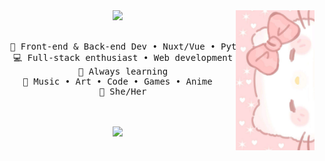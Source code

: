 <div align="center">
<img src="https://github.com/yuuzu/yuuzu/blob/main/assets/338b06b2a608d65603cd953db76ff810.png?raw=true" width="25%" align="right" />
<img src="https://readme-typing-svg.demolab.com?font=Montserrat&pause=1000&color=F4D7F7&center=true&vCenter=true&width=435&lines=Hello!+I'm+Yuzuk" width="70%" />
<br><br>
<pre>
  💼 Front-end & Back-end Dev • Nuxt/Vue • Python • JavaScript  
  💻 Full-stack enthusiast • Web development
  📖 Always learning
  🎨 Music • Art • Code • Games • Anime  
  🌸 She/Her
</pre>
<br><br>
<img src="https://cdn.discordapp.com/attachments/1084304411809030154/1329388987676360745/HelloKittyBooty.gif?ex=678a2979&is=6788d7f9&hm=18d944457003e5fe462ee5ee4c9cd7b7992f5614ecad48222294605436695e83&" height="40" />
</div>
